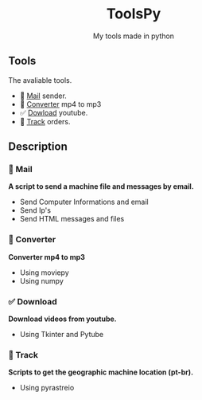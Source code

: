 <h1 align="center">ToolsPy</h1>
<p align="center">My tools made in python</p>

## Tools
The avaliable tools.
- 📧 <a href="https://github.com/vLeeH/ToolsPy/blob/main/Mail/mail.py">Mail</a> sender.
- 🎵 <a href="https://github.com/vLeeH/ToolsPy/blob/main/Converter/converter.py">Converter</a> mp4 to mp3 
- ✅ <a href="https://github.com/vLeeH/ToolsPy/blob/main/Download/download.pyw">Dowload</a> youtube. 
- 🎯 <a href="https://github.com/vLeeH/ToolsPy/blob/main/Track/track.py">Track</a> orders.

## Description 

### 📧 Mail 
**A script to send a machine file and messages by email.** <br>
- Send Computer Informations and email
- Send Ip's
- Send HTML messages and files 

### 🎵 Converter
**Converter mp4 to mp3** <br>
- Using moviepy 
- Using numpy 

### ✅ Download
**Download videos from youtube.** <br>
- Using Tkinter and Pytube

### 🎯 Track 
**Scripts to get the geographic machine location (pt-br).** <br>
- Using pyrastreio 
